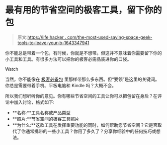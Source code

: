 # 最有用的节省空间的极客工具，留下你的包

> 原文:[https://life hacker . com/the-most-used-saving-space-geek-tools-to-leave-your-b-1643347941](https://lifehacker.com/the-most-useful-space-saving-geek-tools-to-leave-your-b-1643347941)

你不能总是带着一个包，有时候，你就是不想带。但这并不意味着你需要留下你的小工具和工具。有很多方法可以把你的极客必需品装进你的口袋。

Watch

当然，你不能像在 [极客必备包](https://lifehacker.com/the-geek-essentials-bag-1441875871) 里那样带那么多东西。但“要领”是这里的关键词。你总是需要带着手机、平板电脑和 Kindle 吗？大概不会。

所以我们想听听你的意见。你有哪些节省空间的工具让你可以把包留在身后？在评论中加入讨论，格式如下:

*   **名称:**工具名称或产品类型
*   **照片:**节省空间的极客工具照片
*   **为什么:**这款工具在发挥重要功能的同时，如何帮助您节省空间？它是否取代了你通常携带的一些小工具？你用了多久了？分享你经验中的任何技巧或想法。